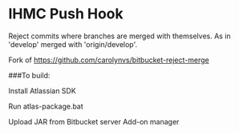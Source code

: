 # IHMC Push Hook


Reject commits where branches are merged with themselves. As in 'develop' merged with 'origin/develop'.

Fork of https://github.com/carolynvs/bitbucket-reject-merge

###To build:

Install Atlassian SDK

Run atlas-package.bat

Upload JAR from Bitbucket server Add-on manager

